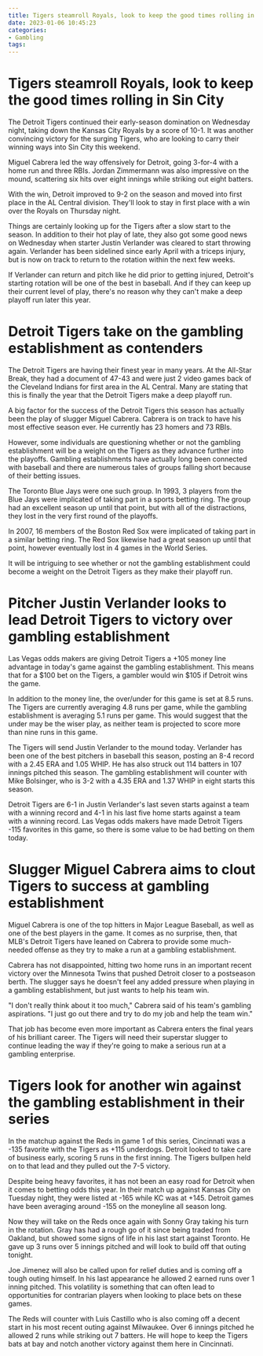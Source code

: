 ```yaml
---
title: Tigers steamroll Royals, look to keep the good times rolling in Sin City
date: 2023-01-06 10:45:23
categories:
- Gambling
tags:
---
```



#  Tigers steamroll Royals, look to keep the good times rolling in Sin City

The Detroit Tigers continued their early-season domination on Wednesday night, taking down the Kansas City Royals by a score of 10-1. It was another convincing victory for the surging Tigers, who are looking to carry their winning ways into Sin City this weekend.

Miguel Cabrera led the way offensively for Detroit, going 3-for-4 with a home run and three RBIs. Jordan Zimmermann was also impressive on the mound, scattering six hits over eight innings while striking out eight batters.

With the win, Detroit improved to 9-2 on the season and moved into first place in the AL Central division. They'll look to stay in first place with a win over the Royals on Thursday night.

Things are certainly looking up for the Tigers after a slow start to the season. In addition to their hot play of late, they also got some good news on Wednesday when starter Justin Verlander was cleared to start throwing again. Verlander has been sidelined since early April with a triceps injury, but is now on track to return to the rotation within the next few weeks.

If Verlander can return and pitch like he did prior to getting injured, Detroit's starting rotation will be one of the best in baseball. And if they can keep up their current level of play, there's no reason why they can't make a deep playoff run later this year.

#  Detroit Tigers take on the gambling establishment as contenders

The Detroit Tigers are having their finest year in many years. At the All-Star Break, they had a document of 47-43 and were just 2 video games back of the Cleveland Indians for first area in the AL Central. Many are stating that this is finally the year that the Detroit Tigers make a deep playoff run.

A big factor for the success of the Detroit Tigers this season has actually been the play of slugger Miguel Cabrera. Cabrera is on track to have his most effective season ever. He currently has 23 homers and 73 RBIs.

However, some individuals are questioning whether or not the gambling establishment will be a weight on the Tigers as they advance further into the playoffs. Gambling establishments have actually long been connected with baseball and there are numerous tales of groups falling short because of their betting issues.

The Toronto Blue Jays were one such group. In 1993, 3 players from the Blue Jays were implicated of taking part in a sports betting ring. The group had an excellent season up until that point, but with all of the distractions, they lost in the very first round of the playoffs.

In 2007, 16 members of the Boston Red Sox were implicated of taking part in a similar betting ring. The Red Sox likewise had a great season up until that point, however eventually lost in 4 games in the World Series.

It will be intriguing to see whether or not the gambling establishment could become a weight on the Detroit Tigers as they make their playoff run.

#  Pitcher Justin Verlander looks to lead Detroit Tigers to victory over gambling establishment

Las Vegas odds makers are giving Detroit Tigers a +105 money line advantage in today's game against the gambling establishment. This means that for a $100 bet on the Tigers, a gambler would win $105 if Detroit wins the game.

In addition to the money line, the over/under for this game is set at 8.5 runs. The Tigers are currently averaging 4.8 runs per game, while the gambling establishment is averaging 5.1 runs per game. This would suggest that the under may be the wiser play, as neither team is projected to score more than nine runs in this game.

The Tigers will send Justin Verlander to the mound today. Verlander has been one of the best pitchers in baseball this season, posting an 8-4 record with a 2.45 ERA and 1.05 WHIP. He has also struck out 114 batters in 107 innings pitched this season. The gambling establishment will counter with Mike Bolsinger, who is 3-2 with a 4.35 ERA and 1.37 WHIP in eight starts this season.

Detroit Tigers are 6-1 in Justin Verlander's last seven starts against a team with a winning record and 4-1 in his last five home starts against a team with a winning record. Las Vegas odds makers have made Detroit Tigers -115 favorites in this game, so there is some value to be had betting on them today.

#  Slugger Miguel Cabrera aims to clout Tigers to success at gambling establishment

Miguel Cabrera is one of the top hitters in Major League Baseball, as well as one of the best players in the game. It comes as no surprise, then, that MLB's Detroit Tigers have leaned on Cabrera to provide some much-needed offense as they try to make a run at a gambling establishment.

Cabrera has not disappointed, hitting two home runs in an important recent victory over the Minnesota Twins that pushed Detroit closer to a postseason berth. The slugger says he doesn't feel any added pressure when playing in a gambling establishment, but just wants to help his team win.

"I don't really think about it too much," Cabrera said of his team's gambling aspirations. "I just go out there and try to do my job and help the team win."

That job has become even more important as Cabrera enters the final years of his brilliant career. The Tigers will need their superstar slugger to continue leading the way if they're going to make a serious run at a gambling enterprise.

#  Tigers look for another win against the gambling establishment in their series

In the matchup against the Reds in game 1 of this series, Cincinnati was a -135 favorite with the Tigers as +115 underdogs. Detroit looked to take care of business early, scoring 5 runs in the first inning. The Tigers bullpen held on to that lead and they pulled out the 7-5 victory.

Despite being heavy favorites, it has not been an easy road for Detroit when it comes to betting odds this year. In their match up against Kansas City on Tuesday night, they were listed at -165 while KC was at +145. Detroit games have been averaging around -155 on the moneyline all season long.

Now they will take on the Reds once again with Sonny Gray taking his turn in the rotation. Gray has had a rough go of it since being traded from Oakland, but showed some signs of life in his last start against Toronto. He gave up 3 runs over 5 innings pitched and will look to build off that outing tonight.

Joe Jimenez will also be called upon for relief duties and is coming off a tough outing himself. In his last appearance he allowed 2 earned runs over 1 inning pitched. This volatility is something that can often lead to opportunities for contrarian players when looking to place bets on these games.

The Reds will counter with Luis Castillo who is also coming off a decent start in his most recent outing against Milwaukee. Over 6 innings pitched he allowed 2 runs while striking out 7 batters. He will hope to keep the Tigers bats at bay and notch another victory against them here in Cincinnati.